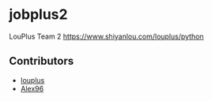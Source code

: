 # jobplus2
LouPlus Team 2 https://www.shiyanlou.com/louplus/python

## Contributors

* [louplus](https://github.com/louplus)
* [Alex96](https://github.com/jimtrump)

